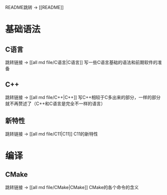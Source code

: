 README跳转 -> [[README]]
# 基础语法

## C语言

跳转链接 -> [[all md file/C语言|C语言]]
写一些C语言基础的语法和前期软件的准备

## C++

跳转链接 -> [[all md file/C++|C++]]
写C++相较于C多出来的部分，一样的部分就不再赘述了（C++和C语言是完全不一样的语言）

## 新特性

跳转链接 -> [[all md file/C11|C11]]
C11的新特性

# 编译
## CMake

跳转链接 -> [[all md file/CMake|CMake]]
CMake的各个命令的含义